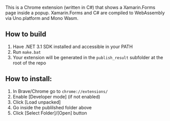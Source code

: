 This is a Chrome extension (written in C#) that shows a Xamarin.Forms page inside a popup. Xamarin.Forms and C# are compiled to WebAssembly via Uno.platform and Mono Wasm.

## How to build
1. Have .NET 3.1 SDK installed and accessible in your PATH
1. Run `make.bat`
1. Your extension will be generated in the `publish_result` subfolder at the root of the repo

## How to install:
1. In Brave/Chrome go to `chrome://extensions/`
1. Enable [Developer mode] (if not enabled)
1. Click [Load unpacked]
1. Go inside the publilshed folder above
1. Click [Select Folder]/[Open] button
